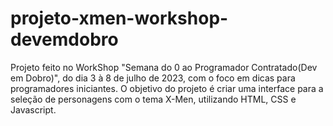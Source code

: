 # projeto-xmen-workshop-devemdobro

Projeto feito no WorkShop "Semana do 0 ao Programador Contratado(Dev em Dobro)", do dia 3 à 8 de julho de 2023, com o foco em dicas para programadores iniciantes. O objetivo do projeto é criar uma interface para a seleção de personagens com o tema X-Men, utilizando HTML, CSS e Javascript.